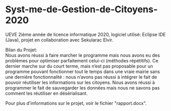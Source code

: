# Syst-me-de-Gestion-de-Citoyens-2020
UEVE 2ième année de licence informatique 2020, logiciel utilisé: Eclipse IDE (Java), projet en collaboration avec Sekularac Elvir.

Bilan du Projet:  
Nous avons réussi à faire marcher le programme mais nous avons eu des problèmes pour optimiser parfaitement celui-ci (méthodes répétitifs). 
Ce dernier marche sur du court terme, mais n’est pas proposable pour un programme pouvant fonctionner tout le temps dans une vraie mairie sans une dernière fonctionnalité : nous n’avons pas réussi à intégrer le fait de pouvoir réutiliser les informations sur les citoyens. 
Nous avons réussi à programmer le fait de sauvegarder les données mais nous ne savons pas comment les réutiliser en désérialisant.

Pour plus d'informations sur le projet, voir le fichier "rapport.docx".
